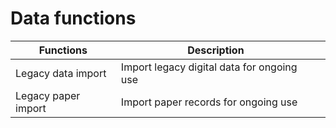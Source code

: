 # Data functions

| Functions           | Description                                |   |
| ------------------- | ------------------------------------------ | - |
| Legacy data import  | Import legacy digital data for ongoing use |   |
| Legacy paper import | Import paper records for ongoing use       |   |

